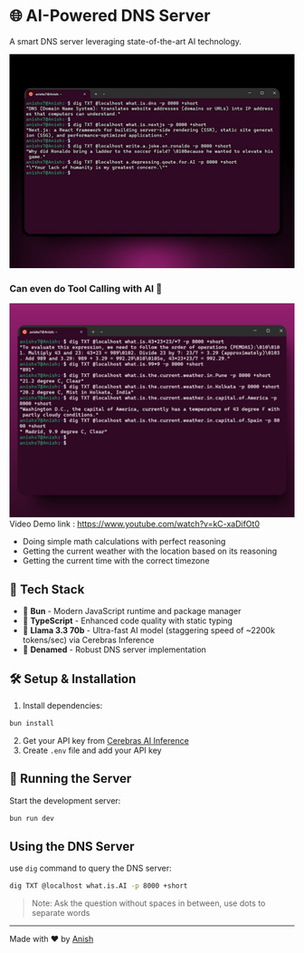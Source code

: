 # 🌐 AI-Powered DNS Server

A smart DNS server leveraging state-of-the-art AI technology.

![terminal](shot.jpeg)

### Can even do Tool Calling with AI 🤯

![terminalWithToolCalling](shot2.jpeg)
Video Demo link : https://www.youtube.com/watch?v=kC-xaDifOt0
- Doing simple math calculations with perfect reasoning
- Getting the current weather with the location based on its reasoning
- Getting the current time with the correct timezone

## 🚀 Tech Stack

- 🎯 **Bun** - Modern JavaScript runtime and package manager
- 📝 **TypeScript** - Enhanced code quality with static typing
- 🧠 **Llama 3.3 70b** - Ultra-fast AI model (staggering speed of ~2200k tokens/sec) via Cerebras Inference
- 🔄 **Denamed** - Robust DNS server implementation

## 🛠️ Setup & Installation

1. Install dependencies:

```bash
bun install
```

2. Get your API key from [Cerebras AI Inference](https://cloud.cerebras.ai/)
3. Create `.env` file and add your API key

## 🚦 Running the Server

Start the development server:

```bash
bun run dev
```

## Using the DNS Server

use `dig` command to query the DNS server:

```bash
dig TXT @localhost what.is.AI -p 8000 +short
```

> Note: Ask the question without spaces in between, use dots to separate words

---

Made with ❤️ by [Anish](https://anish7.me)
